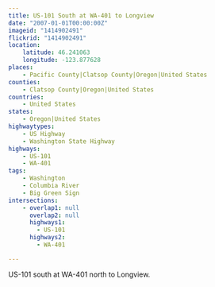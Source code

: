 ```yaml
---
title: US-101 South at WA-401 to Longview
date: "2007-01-01T00:00:00Z"
imageid: "1414902491"
flickrid: "1414902491"
location:
    latitude: 46.241063
    longitude: -123.877628
places:
    - Pacific County|Clatsop County|Oregon|United States
counties:
    - Clatsop County|Oregon|United States
countries:
    - United States
states:
    - Oregon|United States
highwaytypes:
    - US Highway
    - Washington State Highway
highways:
    - US-101
    - WA-401
tags:
    - Washington
    - Columbia River
    - Big Green Sign
intersections:
    - overlap1: null
      overlap2: null
      highways1:
        - US-101
      highways2:
        - WA-401

---
```

US-101 south at WA-401 north to Longview.